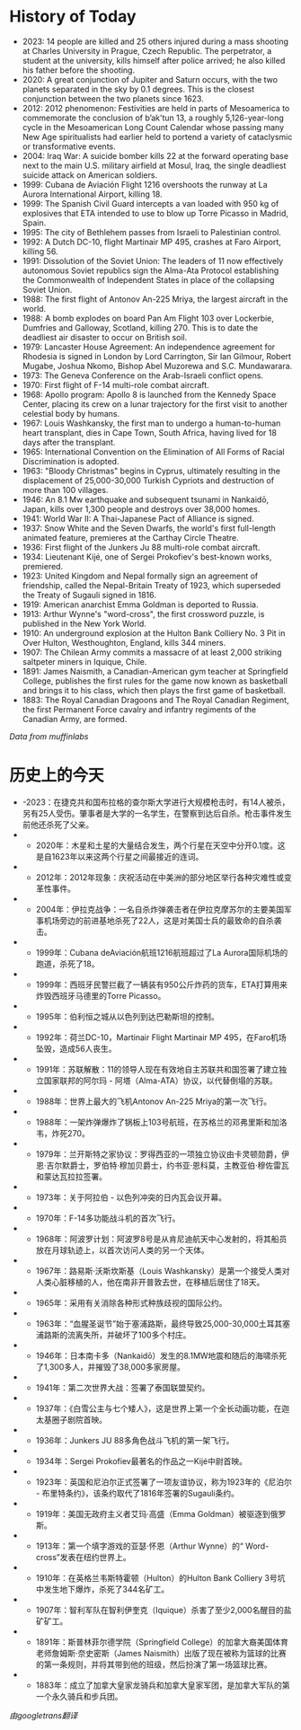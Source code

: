 # History of Today 

- 2023: 14 people are killed and 25 others injured during a mass shooting at Charles University in Prague, Czech Republic. The perpetrator, a student at the university, kills himself after police arrived; he also killed his father before the shooting.
- 2020: A great conjunction of Jupiter and Saturn occurs, with the two planets separated in the sky by 0.1 degrees. This is the closest conjunction between the two planets since 1623.
- 2012: 2012 phenomenon: Festivities are held in parts of Mesoamerica to commemorate the conclusion of b’ak’tun 13, a roughly 5,126-year-long cycle in the Mesoamerican Long Count Calendar whose passing many New Age spiritualists had earlier held to portend a variety of cataclysmic or transformative events.
- 2004: Iraq War: A suicide bomber kills 22 at the forward operating base next to the main U.S. military airfield at Mosul, Iraq, the single deadliest suicide attack on American soldiers.
- 1999: Cubana de Aviación Flight 1216 overshoots the runway at La Aurora International Airport, killing 18.
- 1999: The Spanish Civil Guard intercepts a van loaded with 950 kg of explosives that ETA intended to use to blow up Torre Picasso in Madrid, Spain.
- 1995: The city of Bethlehem passes from Israeli to Palestinian control.
- 1992: A Dutch DC-10, flight Martinair MP 495, crashes at Faro Airport, killing 56.
- 1991: Dissolution of the Soviet Union: The leaders of 11 now effectively autonomous Soviet republics sign the Alma-Ata Protocol establishing the Commonwealth of Independent States in place of the collapsing Soviet Union.
- 1988: The first flight of Antonov An-225 Mriya, the largest aircraft in the world.
- 1988: A bomb explodes on board Pan Am Flight 103 over Lockerbie, Dumfries and Galloway, Scotland, killing 270. This is to date the deadliest air disaster to occur on British soil.
- 1979: Lancaster House Agreement: An independence agreement for Rhodesia is signed in London by Lord Carrington, Sir Ian Gilmour, Robert Mugabe, Joshua Nkomo, Bishop Abel Muzorewa and S.C. Mundawarara.
- 1973: The Geneva Conference on the Arab-Israeli conflict opens.
- 1970: First flight of F-14 multi-role combat aircraft.
- 1968: Apollo program: Apollo 8 is launched from the Kennedy Space Center, placing its crew on a lunar trajectory for the first visit to another celestial body by humans.
- 1967: Louis Washkansky, the first man to undergo a human-to-human heart transplant, dies in Cape Town, South Africa, having lived for 18 days after the transplant.
- 1965: International Convention on the Elimination of All Forms of Racial Discrimination is adopted.
- 1963: "Bloody Christmas" begins in Cyprus, ultimately resulting in the displacement of 25,000-30,000 Turkish Cypriots and destruction of more than 100 villages.
- 1946: An 8.1 Mw earthquake and subsequent tsunami in Nankaidō, Japan, kills over 1,300 people and destroys over 38,000 homes.
- 1941: World War II: A Thai-Japanese Pact of Alliance is signed.
- 1937: Snow White and the Seven Dwarfs, the world's first full-length animated feature, premieres at the Carthay Circle Theatre.
- 1936: First flight of the Junkers Ju 88 multi-role combat aircraft.
- 1934: Lieutenant Kijé, one of Sergei Prokofiev's best-known works, premiered.
- 1923: United Kingdom and Nepal formally sign an agreement of friendship, called the Nepal-Britain Treaty of 1923, which superseded the Treaty of Sugauli signed in 1816.
- 1919: American anarchist Emma Goldman is deported to Russia.
- 1913: Arthur Wynne's "word-cross", the first crossword puzzle, is published in the New York World.
- 1910: An underground explosion at the Hulton Bank Colliery No. 3 Pit in Over Hulton, Westhoughton, England, kills 344 miners.
- 1907: The Chilean Army commits a massacre of at least 2,000 striking saltpeter miners in Iquique, Chile.
- 1891: James Naismith, a Canadian-American gym teacher at Springfield College, publishes the first rules for the game now known as basketball and brings it to his class, which then plays the first game of basketball.
- 1883: The Royal Canadian Dragoons and The Royal Canadian Regiment, the first Permanent Force cavalry and infantry regiments of the Canadian Army, are formed.

*Data from muffinlabs* 

# 历史上的今天 

- -2023：在捷克共和国布拉格的查尔斯大学进行大规模枪击时，有14人被杀，另有25人受伤。肇事者是大学的一名学生，在警察到达后自杀。枪击事件发生前他还杀死了父亲。
- -  2020年：木星和土星的大量结合发生，两个行星在天空中分开0.1度。这是自1623年以来这两个行星之间最接近的连词。
- -  2012年：2012年现象：庆祝活动在中美洲的部分地区举行各种灾难性或变革性事件。
- -  2004年：伊拉克战争：一名自杀炸弹袭击者在伊拉克摩苏尔的主要美国军事机场旁边的前进基地杀死了22人，这是对美国士兵的最致命的自杀袭击。
- -  1999年：Cubana deAviación航班1216航班超过了La Aurora国际机场的跑道，杀死了18。
- -  1999年：西班牙民警拦截了一辆装有950公斤炸药的货车，ETA打算用来炸毁西班牙马德里的Torre Picasso。
- -  1995年：伯利恒之城从以色列到达巴勒斯坦的控制。
- -  1992年：荷兰DC-10，Martinair Flight Martinair MP 495，在Faro机场坠毁，造成56人丧生。
- -  1991年：苏联解散：11的领导人现在有效地自主苏联共和国签署了建立独立国家联邦的阿尔玛 - 阿塔（Alma-ATA）协议，以代替倒塌的苏联。
- -  1988年：世界上最大的飞机Antonov An-225 Mriya的第一次飞行。
- -  1988年：一架炸弹爆炸了锅板上103号航班，在苏格兰的邓弗里斯和加洛韦，炸死270。
- -  1979年：兰开斯特之家协议：罗得西亚的一项独立协议由卡灵顿勋爵，伊恩·吉尔默爵士，罗伯特·穆加贝爵士，约书亚·恩科莫，主教亚伯·穆佐雷瓦和蒙达瓦拉拉签署。
- -  1973年：关于阿拉伯 - 以色列冲突的日内瓦会议开幕。
- -  1970年：F-14多功能战斗机的首次飞行。
- -  1968年：阿波罗计划：阿波罗8号是从肯尼迪航天中心发射的，将其船员放在月球轨迹上，以首次访问人类的另一个天体。
- -  1967年：路易斯·沃斯坎斯基（Louis Washkansky）是第一个接受人类对人类心脏移植的人，他在南非开普敦去世，在移植后居住了18天。
- -  1965年：采用有关消除各种形式种族歧视的国际公约。
- -  1963年：“血腥圣诞节”始于塞浦路斯，最终导致25,000-30,000土耳其塞浦路斯的流离失所，并破坏了100多个村庄。
- -  1946年：日本南卡多（Nankaidō）发生的8.1 ​​MW地震和随后的海啸杀死了1,300多人，并摧毁了38,000多家房屋。
- -  1941年：第二次世界大战：签署了泰国联盟契约。
- -  1937年：《白雪公主与七个矮人》，这是世界上第一个全长动画功能，在迦太基圈子剧院首映。
- -  1936年：Junkers JU 88多角色战斗飞机的第一架飞行。
- -  1934年：Sergei Prokofiev最著名的作品之一Kijé中尉首映。
- -  1923年：英国和尼泊尔正式签署了一项友谊协议，称为1923年的《尼泊尔 - 布里特条约》，该条约取代了1816年签署的Sugauli条约。
- -  1919年：美国无政府主义者艾玛·高盛（Emma Goldman）被驱逐到俄罗斯。
- -  1913年：第一个填字游戏的亚瑟·怀恩（Arthur Wynne）的“ Word-cross”发表在纽约世界上。
- -  1910年：在英格兰韦斯特霍顿（Hulton）的Hulton Bank Colliery 3号坑中发生地下爆炸，杀死了344名矿工。
- -  1907年：智利军队在智利伊奎克（Iquique）杀害了至少2,000名醒目的盐矿矿工。
- -  1891年：斯普林菲尔德学院（Springfield College）的加拿大裔美国体育老师詹姆斯·奈史密斯（James Naismith）出版了现在被称为篮球的比赛的第一条规则，并将其带到他的班级，然后扮演了第一场篮球比赛。
- -  1883年：成立了加拿大皇家龙骑兵和加拿大皇家军团，是加拿大军队的第一个永久骑兵和步兵团。

*由googletrans翻译*